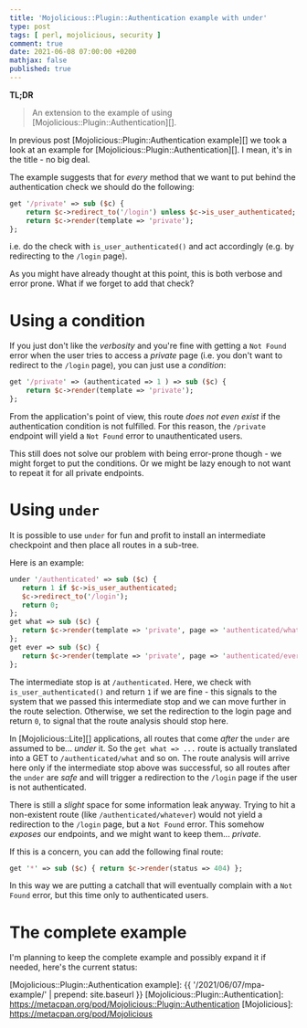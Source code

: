 ```yaml
---
title: 'Mojolicious::Plugin::Authentication example with under'
type: post
tags: [ perl, mojolicious, security ]
comment: true
date: 2021-06-08 07:00:00 +0200
mathjax: false
published: true
---
```


**TL;DR**

> An extension to the example of using [Mojolicious::Plugin::Authentication][].

In previous post [Mojolicious::Plugin::Authentication example][] we took
a look at an example for [Mojolicious::Plugin::Authentication][]. I
mean, it's in the title - no big deal.

The example suggests that for *every* method that we want to put behind
the authentication check we should do the following:

```perl
get '/private' => sub ($c) {
    return $c->redirect_to('/login') unless $c->is_user_authenticated;
    return $c->render(template => 'private');
};
```

i.e. do the check with `is_user_authenticated()` and act accordingly
(e.g. by redirecting to the `/login` page).

As you might have already thought at this point, this is both verbose
and error prone. What if we forget to add that check?

# Using a condition

If you just don't like the *verbosity* and you're fine with getting a
`Not Found` error when the user tries to access a *private* page (i.e.
you don't want to redirect to the `/login` page), you can just use a
*condition*:

```perl
get '/private' => (authenticated => 1 ) => sub ($c) {
    return $c->render(template => 'private');
};
```

From the application's point of view, this route *does not even exist*
if the authentication condition is not fulfilled. For this reason, the
`/private` endpoint will yield a `Not Found` error to unauthenticated
users.

This still does not solve our problem with being error-prone though - we
might forget to put the conditions. Or we might be lazy enough to not
want to repeat it for all private endpoints.

# Using `under`

It is possible to use `under` for fun and profit to install an
intermediate checkpoint and then place all routes in a sub-tree.

Here is an example:

```perl
under '/authenticated' => sub ($c) {
   return 1 if $c->is_user_authenticated;
   $c->redirect_to('/login');
   return 0;
};
get what => sub ($c) {
   return $c->render(template => 'private', page => 'authenticated/what');
};
get ever => sub ($c) {
   return $c->render(template => 'private', page => 'authenticated/ever');
};
```

The intermediate stop is at `/authenticated`. Here, we check with
`is_user_authenticated()` and return `1` if we are fine - this signals
to the system that we passed this intermediate stop and we can move
further in the route selection. Otherwise, we set the redirection to the
login page and return `0`, to signal that the route analysis should stop
here.

In [Mojolicious::Lite][] applications, all routes that come *after* the
`under` are assumed to be... *under* it. So the `get what => ...` route
is actually translated into a GET to `/authenticated/what` and so on.
The route analysis will arrive here only if the intermediate stop above
was successful, so all routes after the `under` are *safe* and will
trigger a redirection to the `/login` page if the user is not
authenticated.

There is still a *slight* space for some information leak anyway. Trying
to hit a non-existent route (like `/authenticated/whatever`) would not
yield a redirection to the `/login` page, but a `Not Found` error. This
somehow *exposes* our endpoints, and we might want to keep them...
*private*.

If this is a concern, you can add the following final route:

```perl
get '*' => sub ($c) { return $c->render(status => 404) };
```

In this way we are putting a catchall that will eventually complain with
a `Not Found` error, but this time only to authenticated users.

# The complete example

I'm planning to keep the complete example and possibly expand it if
needed, here's the current status:

<script src="https://gitlab.com/polettix/notechs/-/snippets/2122930.js"></script>


[Mojolicious::Plugin::Authentication example]: {{ '/2021/06/07/mpa-example/' | prepend: site.baseurl }}
[Mojolicious::Plugin::Authentication]: https://metacpan.org/pod/Mojolicious::Plugin::Authentication
[Mojolicious]: https://metacpan.org/pod/Mojolicious
